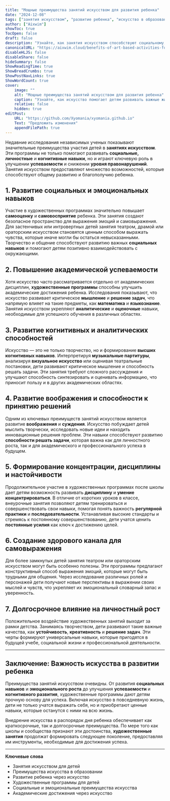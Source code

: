 ```yaml
---
title: "Мощные преимущества занятий искусством для развития ребенка"
date: "2024-12-08"
tags: ["занятия искусством", "развитие ребенка", "искусство в образовании", "когнитивное развитие", "социальные навыки"]
author: ["Aixwim"]
showToc: true
TocOpen: false
draft: false
description: "Узнайте, как занятия искусством способствуют социальному, эмоциональному и когнитивному развитию детей. Познакомьтесь с долгосрочными преимуществами внедрения искусства в развитие ребенка."
canonicalURL: "https://aixwim.cloud/benefits-of-art-based-activities-for-children"
disableHLJS: false
disableShare: false
hideSummary: false
ShowReadingTime: true
ShowBreadCrumbs: true
ShowPostNavLinks: true
ShowWordCount: true
cover:
    image: ""
    alt: "Мощные преимущества занятий искусством для развития ребенка"
    caption: "Узнайте, как искусство помогает детям развивать важные жизненные навыки"
    relative: false
    hidden: true
editPost:
    URL: "https://github.com/Xyomania/xyomania.github.io"
    Text: "Предложить изменения"
    appendFilePath: true
---
```


Недавние исследования независимых ученых показывают значительные преимущества участия детей в **занятиях искусством**. Эти программы не только помогают развивать **социальные, личностные** и **когнитивные навыки**, но и играют ключевую роль в улучшении **успеваемости** и снижении **уровня правонарушений**. Занятия искусством предоставляют множество возможностей, которые способствуют общему развитию и благополучию ребенка.

<!--more-->

## 1. **Развитие социальных и эмоциональных навыков**

Участие в художественных программах значительно повышает **самооценку** и **самовосприятие** ребенка. Эти занятия создают безопасное пространство для выражения эмоций и самовыражения. Для застенчивых или интровертных детей занятия театром, драмой или ораторским искусством становятся ценным способом выражать чувства, которые иначе могли бы остаться невысказанными. Творчество и общение способствуют развитию важных **социальных навыков** и помогают детям позитивно взаимодействовать с окружающими.

## 2. **Повышение академической успеваемости**

Хотя искусство часто рассматривается отдельно от академических дисциплин, **художественные программы** способны улучшить академические достижения ребенка. Исследования показывают, что искусство развивает критическое **мышление** и **решение задач**, что напрямую влияет на такие предметы, как **математика** и **языкознание**. Занятия искусством укрепляют **аналитические** и **оценочные** навыки, необходимые для успешного обучения в различных областях.

## 3. **Развитие когнитивных и аналитических способностей**

Искусство — это не только творчество, но и формирование **высших когнитивных навыков**. Интерпретируя **музыкальные партитуры**, анализируя **визуальное искусство** или оценивая театральные постановки, дети развивают критическое мышление и способность решать задачи. Эти занятия требуют сложного рассуждения и улучшают способность синтезировать и оценивать информацию, что приносит пользу и в других академических областях.

## 4. **Развитие воображения и способности к принятию решений**

Одним из ключевых преимуществ занятий искусством является развитие **воображения** и **суждения**. Искусство побуждает детей мыслить творчески, исследовать новые идеи и находить инновационные решения проблем. Эти навыки способствуют развитию **способности решать задачи**, которая важна как для личностного роста, так и для академического и профессионального успеха в будущем.

## 5. **Формирование концентрации, дисциплины и настойчивости**

Продолжительное участие в художественных программах после школы дает детям возможность развивать **дисциплину** и **умение концентрироваться**. В отличие от коротких уроков в классе, внеурочные занятия позволяют детям тренироваться и совершенствовать свои навыки, помогая понять важность **регулярной практики** и **последовательности**. Устанавливая высокие стандарты и стремясь к постоянному совершенствованию, дети учатся ценить **постоянные усилия** как ключ к достижению целей.

## 6. **Создание здорового канала для самовыражения**

Для более замкнутых детей занятия театром или ораторским искусством могут быть особенно полезны. Эти программы предлагают конструктивный способ выражения эмоций, которые могут быть трудными для общения. Через исследование различных ролей и персонажей дети получают новые перспективы в выражении своих мыслей и чувств, что укрепляет их эмоциональный словарный запас и уверенность.

## 7. **Долгосрочное влияние на личностный рост**

Положительное воздействие художественных занятий выходит за рамки детства. Занимаясь творчеством, дети развивают такие важные качества, как **устойчивость**, **креативность** и **решение задач**. Эти черты формируют универсальные навыки, которые пригодятся в будущей учебе, социальной жизни и профессиональной деятельности.

---

## Заключение: Важность искусства в развитии ребенка

Преимущества занятий искусством очевидны. От развития **социальных навыков** и **эмоционального роста** до улучшения **успеваемости** и **когнитивного развития**, художественные программы дают детям прочную основу для успеха. Включая искусство в повседневную жизнь, дети не только учатся выражать себя, но и приобретают ценные навыки, которые останутся с ними на всю жизнь.

Внедрение искусства в распорядок дня ребенка обеспечивает как краткосрочные, так и долгосрочные преимущества. По мере того как школы и сообщества признают эти достоинства, **художественные занятия** продолжат формировать следующее поколение, предоставляя им инструменты, необходимые для достижения успеха.

---

**Ключевые слова**
- Занятия искусством для детей
- Преимущества искусства в образовании
- Развитие ребенка через искусство
- Художественные программы для детей
- Социальные и эмоциональные преимущества искусства
- Академические достижения через искусство
